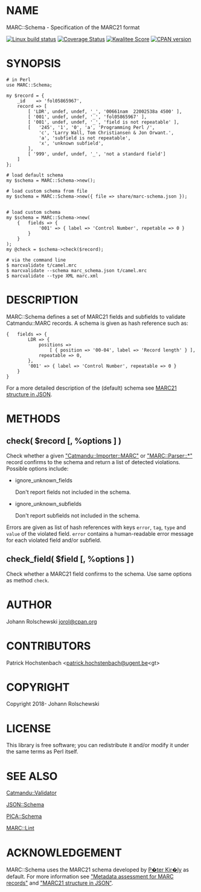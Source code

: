 # NAME

MARC::Schema - Specification of the MARC21 format

[![Linux build status](https://github.com/jorol/MARC-Schema/actions/workflows/linux.yml/badge.svg)](https://github.com/jorol/MARC-Schema/actions/workflows/linux.yml)
[![Coverage Status](https://coveralls.io/repos/jorol/MARC-Schema/badge.png?branch=master)](https://coveralls.io/r/jorol/MARC-Schema?branch=master)
[![Kwalitee Score](http://cpants.cpanauthors.org/dist/MARC-Schema.png)](http://cpants.cpanauthors.org/dist/MARC-Schema)
[![CPAN version](https://badge.fury.io/pl/MARC-Schema.png)](http://badge.fury.io/pl/MARC-Schema)

# SYNOPSIS

    # in Perl
    use MARC::Schema;

    my $record = {
        _id    => 'fol05865967',
        record => [
            [ 'LDR', undef, undef, '_', '00661nam  22002538a 4500' ],
            [ '001', undef, undef, '_', 'fol05865967' ],
            [ '001', undef, undef, '_', 'field is not repeatable' ],
            [   '245', '1', '0', 'a', 'Programming Perl /',
                'c', 'Larry Wall, Tom Christiansen & Jon Orwant.',
                'a', 'subfield is not repeatable',
                'x', 'unknown subfield',
            ],
            [ '999', undef, undef, '_', 'not a standard field']
        ]
    };

    # load default schema
    my $schema = MARC::Schema->new();

    # load custom schema from file
    my $schema = MARC::Schema->new({ file => share/marc-schema.json });


    # load custom schema
    my $schema = MARC::Schema->new(
        {   fields => {
                '001' => { label => 'Control Number', repetable => 0 }
            }
        }
    );
    my @check = $schema->check($record);

    # via the command line
    $ marcvalidate t/camel.mrc
    $ marcvalidate --schema marc_schema.json t/camel.mrc
    $ marcvalidate --type XML marc.xml

# DESCRIPTION

MARC::Schema defines a set of MARC21 fields and subfields to validate Catmandu::MARC records. A schema is given as hash reference such as:

    {   fields => {
            LDR => {
                positions =>
                    [ { position => '00-04', label => 'Record length' } ],
                repeatable => 0,
            },
            '001' => { label => 'Control Number', repeatable => 0 }
        }
    }

For a more detailed description of the (default) schema see [MARC21 structure in JSON](https://pkiraly.github.io/2018/01/28/marc21-in-json/).

# METHODS

## check( $record \[, %options \] )

Check whether a given ["Catmandu::Importer::MARC"](https://metacpan.org/pod/Catmandu%3A%3AImporter%3A%3AMARC#EXAMPLE-ITEM) or ["MARC::Parser::\*"](https://metacpan.org/search?q=%22MARC%3A%3AParser%22) record confirms to the schema and return a list of detected violations. Possible options include:

- ignore\_unknown\_fields

    Don't report fields not included in the schema.

- ignore\_unknown\_subfields

    Don't report subfields not included in the schema.

Errors are given as list of hash references with keys `error`, `tag`, 
`type` and `value` of the violated field. `error` contains a 
human-readable error message for each violated field and/or subfield.

## check\_field( $field \[, %options \] )

Check whether a MARC21 field confirms to the schema. Use same options as method `check`.

# AUTHOR

Johann Rolschewski <jorol@cpan.org>

# CONTRIBUTORS

Patrick Hochstenbach &lt;patrick.hochstenbach@ugent.be&lt;gt>

# COPYRIGHT

Copyright 2018- Johann Rolschewski

# LICENSE

This library is free software; you can redistribute it and/or modify
it under the same terms as Perl itself.

# SEE ALSO

[Catmandu::Validator](https://metacpan.org/pod/Catmandu%3A%3AValidator)

[JSON::Schema](https://metacpan.org/pod/JSON%3A%3ASchema)

[PICA::Schema](https://metacpan.org/pod/PICA%3A%3ASchema)

[MARC::Lint](https://metacpan.org/pod/MARC%3A%3ALint)

# ACKNOWLEDGEMENT

MARC::Schema uses the MARC21 schema developed by [P�ter Kir�ly](https://github.com/pkiraly) as default. For more information see ["Metadata assessment for MARC records"](https://github.com/pkiraly/metadata-qa-marc) and ["MARC21 structure in JSON"](https://pkiraly.github.io/2018/01/28/marc21-in-json/).
